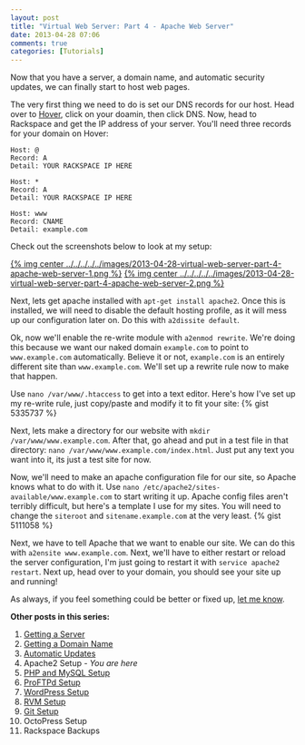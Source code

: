 ```yaml
---
layout: post
title: "Virtual Web Server: Part 4 - Apache Web Server"
date: 2013-04-28 07:06
comments: true
categories: [Tutorials]
---
```


Now that you have a server, a domain name, and automatic security updates, we can finally start to host web pages.

The very first thing we need to do is set our DNS records for our host. Head over to [Hover](https://www.hover.com), click on your doamin, then click DNS. Now, head to Rackspace and get the IP address of your server. You'll need three records for your domain on Hover:

```
Host: @
Record: A
Detail: YOUR RACKSPACE IP HERE

Host: *
Record: A
Detail: YOUR RACKSPACE IP HERE

Host: www
Record: CNAME
Detail: example.com
```

Check out the screenshots below to look at my setup:

[{% img center ../../../../../images/2013-04-28-virtual-web-server-part-4-apache-web-server-1.png %}](../../../../../images/2013-04-28-virtual-web-server-part-4-apache-web-server-1-full.png)
[{% img center ../../../../../images/2013-04-28-virtual-web-server-part-4-apache-web-server-2.png %}](../../../../../images/2013-04-28-virtual-web-server-part-4-apache-web-server-2-full.png)

Next, lets get apache installed with `apt-get install apache2`. Once this is installed, we will need to disable the default hosting profile, as it will mess up our configuration later on. Do this with `a2dissite default`.

Ok, now we'll enable the re-write module with `a2enmod rewrite`. We're doing this because we want our naked domain `example.com` to point to `www.example.com` automatically. Believe it or not, `example.com` is an entirely different site than `www.example.com`. We'll set up a rewrite rule now to make that happen.

Use `nano /var/www/.htaccess` to get into a text editor. Here's how I've set up my re-write rule, just copy/paste and modify it to fit your site:
{% gist 5335737 %}

Next, lets make a directory for our website with `mkdir /var/www/www.example.com`. After that, go ahead and put in a test file in that directory: `nano /var/www/www.example.com/index.html`. Just put any text you want into it, its just a test site for now.

Now, we'll need to make an apache configuration file for our site, so Apache knows what to do with it. Use `nano /etc/apache2/sites-available/www.example.com` to start writing it up. Apache config files aren't terribly difficult, but here's a template I use for my sites. You will need to change the `siteroot` and `sitename.example.com` at the very least.
{% gist 5111058 %}

Next, we have to tell Apache that we want to enable our site. We can do this with `a2ensite www.example.com`. Next, we'll have to either restart or reload the server configuration, I'm just going to restart it with `service apache2 restart`. Next up, head over to your domain, you should see your site up and running!

As always, if you feel something could be better or fixed up, [let me know](https://github.com/samurailink3/samurailink3.github.com/issues/).

**Other posts in this series:**

1. [Getting a Server](/blog/2013/04/23/virtual-web-server-part-1-rackspace/)
2. [Getting a Domain Name](/blog/2013/04/23/virtual-web-server-part-2-hover/)
3. [Automatic Updates](/blog/2013/04/23/virtual-web-server-part-3-automatic-updates-in-debian/)
4. Apache2 Setup _- You are here_
5. [PHP and MySQL Setup](/blog/2013/05/02/virtual-web-server-part-5-php-and-mysql-setup/)
6. [ProFTPd Setup](/blog/2013/05/09/virtual-web-server-part-6-proftpd-setup/)
7. [WordPress Setup](/blog/2013/05/09/virtual-web-server-part-7-wordpress-setup/)
8. [RVM Setup](/blog/2013/05/11/virtual-web-server-part-8-rvm-setup/)
9. [Git Setup](/blog/2013/05/11/virtual-web-server-part-9-git-setup/)
10. OctoPress Setup
11. Rackspace Backups
